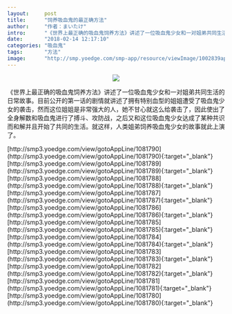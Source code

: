```yaml
---
layout:     post
title:      "饲养吸血鬼的最正确方法"
author:     "作者：まいたけ"
intro:      "《世界上最正确的吸血鬼饲养方法》讲述了一位吸血鬼少女和一对姐弟共同生活的日常故事。目前公开的第一话的剧情就讲述了拥有特别血型的姐姐遭受了吸血鬼少女的袭击，然而这位姐姐是非常强大的人，她不甘心就这么给袭击了，因此使出了全身解数和吸血鬼进行了搏斗、攻防战，之后又和这位吸血鬼少女达成了某种共识而和解并且开始了共同的生活。就这样，人类姐弟饲养吸血鬼少女的故事就此上演了。"
date:       "2018-02-14 12:17:10"
categories: "吸血鬼"
tags:       "方法"
image:      "http://smp.yoedge.com/smp-app/resource/viewImage/1002839appline.png"
---
```

<div style="text-align: center">
<p><img src="http://smp.yoedge.com/smp-app/resource/viewImage/1002839appline.png"/></p>
</div>
<p class="post-meta">
<span>《世界上最正确的吸血鬼饲养方法》讲述了一位吸血鬼少女和一对姐弟共同生活的日常故事。目前公开的第一话的剧情就讲述了拥有特别血型的姐姐遭受了吸血鬼少女的袭击，然而这位姐姐是非常强大的人，她不甘心就这么给袭击了，因此使出了全身解数和吸血鬼进行了搏斗、攻防战，之后又和这位吸血鬼少女达成了某种共识而和解并且开始了共同的生活。就这样，人类姐弟饲养吸血鬼少女的故事就此上演了。</span>
</p>
[http://smp3.yoedge.com/view/gotoAppLine/1081790](http://smp3.yoedge.com/view/gotoAppLine/1081790){:target="_blank"}
[http://smp3.yoedge.com/view/gotoAppLine/1081789](http://smp3.yoedge.com/view/gotoAppLine/1081789){:target="_blank"}
[http://smp3.yoedge.com/view/gotoAppLine/1081788](http://smp3.yoedge.com/view/gotoAppLine/1081788){:target="_blank"}
[http://smp3.yoedge.com/view/gotoAppLine/1081787](http://smp3.yoedge.com/view/gotoAppLine/1081787){:target="_blank"}
[http://smp3.yoedge.com/view/gotoAppLine/1081786](http://smp3.yoedge.com/view/gotoAppLine/1081786){:target="_blank"}
[http://smp3.yoedge.com/view/gotoAppLine/1081785](http://smp3.yoedge.com/view/gotoAppLine/1081785){:target="_blank"}
[http://smp3.yoedge.com/view/gotoAppLine/1081784](http://smp3.yoedge.com/view/gotoAppLine/1081784){:target="_blank"}
[http://smp3.yoedge.com/view/gotoAppLine/1081783](http://smp3.yoedge.com/view/gotoAppLine/1081783){:target="_blank"}
[http://smp3.yoedge.com/view/gotoAppLine/1081782](http://smp3.yoedge.com/view/gotoAppLine/1081782){:target="_blank"}
[http://smp3.yoedge.com/view/gotoAppLine/1081781](http://smp3.yoedge.com/view/gotoAppLine/1081781){:target="_blank"}
[http://smp3.yoedge.com/view/gotoAppLine/1081780](http://smp3.yoedge.com/view/gotoAppLine/1081780){:target="_blank"}


